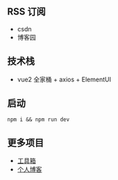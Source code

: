 ## RSS 订阅

 - csdn 
 - 博客园 
## 技术栈
 - vue2 全家桶 + axios + ElementUI
  
## 启动
 ```
 npm i && npm run dev
 ```

## 更多项目
 - [工具箱](http://amoureux555.xyz/)
 - [个人博客](http://amoureux555.top/)
 